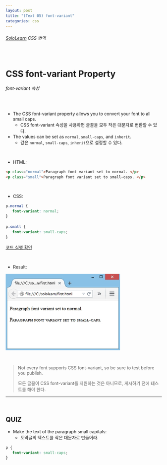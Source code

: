 ```yaml
---
layout: post
title: "(Text 05) font-variant"
categories: css
---
```


###### [SoloLearn](https://www.sololearn.com/) CSS 번역

<br>

# CSS font-variant Property

###### font-variant 속성

<br>

- The CSS font-variant property allows you to convert your font to all small caps.
  - CSS font-variant 속성을 사용하면 글꼴을 모두 작은 대문자로 변환할 수 있다.
- The values can be set as `normal`, `small-caps`, and `inherit`.
  - 값은 `normal`, `small-caps`, `inherit`으로 설정할 수 있다.

<br>

- HTML:

```html
<p class="normal">Paragraph font variant set to normal. </p>
<p class="small">Paragraph font variant set to small-caps. </p>
```

<br>

- CSS:

```css
p.normal {
   font-variant: normal;
}

p.small {
   font-variant: small-caps;
}
```

[코드 실행 확인](https://code.sololearn.com/518/#css)

<br>

- Result:

![img](/assets/img/css-sololearn-text-05-01.png)

<br>

> Not every font supports CSS font-variant, so be sure to test before you publish.
>
> 모든 글꼴이 CSS font-variant를 지원하는 것은 아니므로, 게시하기 전에 테스트를 해야 한다.

------

<br>

## QUIZ

- Make the text of the paragraph small capitals:
  - 토막글의 텍스트를 작은 대문자로 만들어라.

```css
p {
   font-variant: small-caps;
}
```

<br>